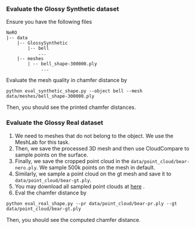 ### Evaluate the Glossy Synthetic dataset

Ensure you have the following files

```
NeRO
|-- data
    |-- GlossySynthetic
        |-- bell
            ...
    |-- meshes
        | -- bell_shape-300000.ply
             ...
```

Evaluate the mesh quality in chamfer distance by

```shell
python eval_synthetic_shape.py --object bell --mesh data/meshes/bell_shape-300000.ply
```

Then, you should see the printed chamfer distances.

### Evaluate the Glossy Real dataset

1. We need to meshes that do not belong to the object. We use the MeshLab for this task.
2. Then, we save the processed 3D mesh and then use CloudCompare to sample points on the surface.
3. Finally, we save the cropped point cloud in the `data/point_cloud/bear-nero.ply`. We sample 500k points on the mesh
   in default.
4. Similarly, we sample a point cloud on the gt mesh and save it to `data/point_cloud/bear-gt.ply`.
5. You may download all sampled point clouds
   at [here](https://connecthkuhk-my.sharepoint.com/:u:/g/personal/yuanly_connect_hku_hk/Ee2M6tZZ22tOnEjCo_yxVywB2jqgbjTNADJPIr_POuaa0g?e=EcnXCk)
   .
6. Eval the chamfer distance by

```shell
python eval_real_shape.py --pr data/point_cloud/bear-pr.ply --gt data/point_cloud/bear-gt.ply
```

Then, you should see the computed chamfer distance.